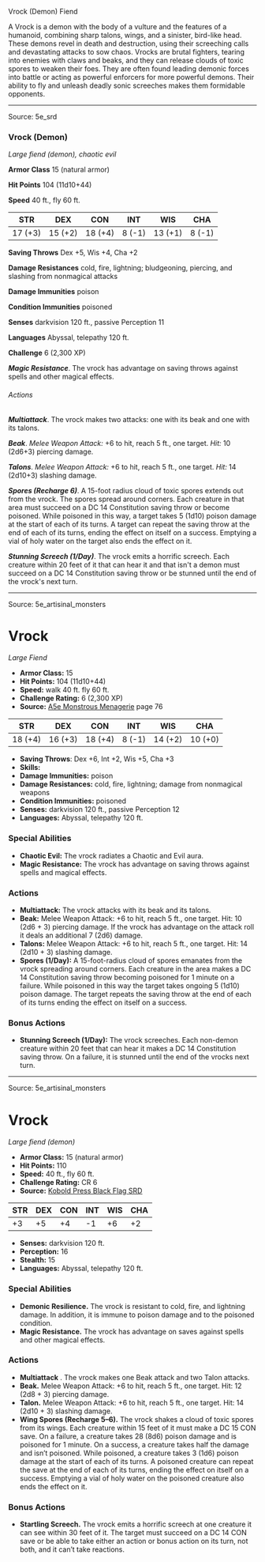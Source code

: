 <MonsterName/>Vrock (Demon)</MonsterName>
<CreatureType/>Fiend</CreatureType>

<summary>A Vrock is a demon with the body of a vulture and the features of a humanoid, combining sharp talons, wings, and a sinister, bird-like head. These demons revel in death and destruction, using their screeching calls and devastating attacks to sow chaos. Vrocks are brutal fighters, tearing into enemies with claws and beaks, and they can release clouds of toxic spores to weaken their foes. They are often found leading demonic forces into battle or acting as powerful enforcers for more powerful demons. Their ability to fly and unleash deadly sonic screeches makes them formidable opponents.</summary>



---

Source: 5e_srd

### Vrock (Demon)

*Large fiend (demon), chaotic evil*

**Armor Class** 15 (natural armor)

**Hit Points** 104 (11d10+44)

**Speed** 40 ft., fly 60 ft.

| STR     | DEX     | CON     | INT    | WIS     | CHA    |
|---------|---------|---------|--------|---------|--------|
| 17 (+3) | 15 (+2) | 18 (+4) | 8 (-1) | 13 (+1) | 8 (-1) |

**Saving Throws** Dex +5, Wis +4, Cha +2

**Damage Resistances** cold, fire, lightning; bludgeoning, piercing, and slashing from nonmagical attacks

**Damage Immunities** poison

**Condition Immunities** poisoned

**Senses** darkvision 120 ft., passive Perception 11

**Languages** Abyssal, telepathy 120 ft.

**Challenge** 6 (2,300 XP)

***Magic Resistance***. The vrock has advantage on saving throws against spells and other magical effects.

###### Actions

***Multiattack***. The vrock makes two attacks: one with its beak and one with its talons.

***Beak***. *Melee Weapon Attack:* +6 to hit, reach 5 ft., one target. *Hit:* 10 (2d6+3) piercing damage.

***Talons***. *Melee Weapon Attack:* +6 to hit, reach 5 ft., one target. *Hit:* 14 (2d10+3) slashing damage.

***Spores (Recharge 6)***. A 15-foot radius cloud of toxic spores extends out from the vrock. The spores spread around corners. Each creature in that area must succeed on a DC 14 Constitution saving throw or become poisoned. While poisoned in this way, a target takes 5 (1d10) poison damage at the start of each of its turns. A target can repeat the saving throw at the end of each of its turns, ending the effect on itself on a success. Emptying a vial of holy water on the target also ends the effect on it.

***Stunning Screech (1/Day)***. The vrock emits a horrific screech. Each creature within 20 feet of it that can hear it and that isn't a demon must succeed on a DC 14 Constitution saving throw or be stunned until the end of the vrock's next turn.



---

Source: 5e_artisinal_monsters

# Vrock

*Large* *Fiend*

- **Armor Class:** 15
- **Hit Points:** 104 (11d10+44)
- **Speed:** walk 40 ft. fly 60 ft.
- **Challenge Rating:** 6 (2,300 XP)
- **Source:** [A5e Monstrous Menagerie](https://enpublishingrpg.com/products/level-up-monstrous-menagerie-a5e) page 76

| STR | DEX | CON | INT | WIS | CHA |
| --- | --- | --- | --- | --- | --- |
| 18 (+4) | 16 (+3) | 18 (+4) | 8 (-1) | 14 (+2) | 10 (+0) |

- **Saving Throws**: Dex +6, Int +2, Wis +5, Cha +3
- **Skills:** 
- **Damage Immunities:** poison
- **Damage Resistances:** cold, fire, lightning; damage from nonmagical weapons
- **Condition Immunities:** poisoned
- **Senses:** darkvision 120 ft., passive Perception 12
- **Languages:** Abyssal, telepathy 120 ft.

### Special Abilities

- **Chaotic Evil:** The vrock radiates a Chaotic and Evil aura.
- **Magic Resistance:** The vrock has advantage on saving throws against spells and magical effects.

### Actions

- **Multiattack:** The vrock attacks with its beak and its talons.
- **Beak:** Melee Weapon Attack: +6 to hit, reach 5 ft., one target. Hit: 10 (2d6 + 3) piercing damage. If the vrock has advantage on the attack roll  it deals an additional 7 (2d6) damage.
- **Talons:** Melee Weapon Attack: +6 to hit, reach 5 ft., one target. Hit: 14 (2d10 + 3) slashing damage.
- **Spores (1/Day):** A 15-foot-radius cloud of spores emanates from the vrock  spreading around corners. Each creature in the area makes a DC 14 Constitution saving throw  becoming poisoned for 1 minute on a failure. While poisoned in this way  the target takes ongoing 5 (1d10) poison damage. The target repeats the saving throw at the end of each of its turns  ending the effect on itself on a success.

### Bonus Actions

- **Stunning Screech (1/Day):** The vrock screeches. Each non-demon creature within 20 feet that can hear it makes a DC 14 Constitution saving throw. On a failure, it is stunned until the end of the vrocks next turn.






---

Source: 5e_artisinal_monsters

# Vrock

*Large fiend (demon)*

- **Armor Class:** 15 (natural armor)
- **Hit Points:** 110
- **Speed:** 40 ft., fly 60 ft.
- **Challenge Rating:** CR 6
- **Source:** [Kobold Press Black Flag SRD](https://koboldpress.com/black-flag-roleplaying/)

| STR | DEX | CON | INT | WIS | CHA |
| --- | --- | --- | --- | --- | --- |
| +3 | +5 | +4 | -1 | +6 | +2 |

- **Senses:** darkvision 120 ft.
- **Perception:** 16
- **Stealth:** 15
- **Languages:** Abyssal, telepathy 120 ft.

### Special Abilities

- **Demonic Resilience.** The vrock is resistant to cold, fire, and lightning damage. In addition, it is immune to poison damage and to the poisoned condition.
- **Magic Resistance.** The vrock has advantage on saves against spells and other magical effects.

### Actions

- **Multiattack** . The vrock makes one Beak attack and two Talon attacks.
- **Beak.** Melee Weapon Attack: +6 to hit, reach 5 ft., one target. Hit: 12 (2d8 + 3) piercing damage.
- **Talon.** Melee Weapon Attack: +6 to hit, reach 5 ft., one target. Hit: 14 (2d10 + 3) slashing damage.
- **Wing Spores (Recharge 5–6).** The vrock shakes a cloud of toxic spores from its wings. Each creature within 15 feet of it must make a DC 15 CON save. On a failure, a creature takes 28 (8d6) poison damage and is poisoned for 1 minute. On a success, a creature takes half the damage and isn’t poisoned. While poisoned, a creature takes 3 (1d6) poison damage at the start of each of its turns. A poisoned creature can repeat the save at the end of each of its turns, ending the effect on itself on a success. Emptying a vial of holy water on the poisoned creature also ends the effect on it.

### Bonus Actions

- **Startling Screech.** The vrock emits a horrific screech at one creature it can see within 30 feet of it. The target must succeed on a DC 14 CON save or be able to take either an action or bonus action on its turn, not both, and it can’t take reactions.




